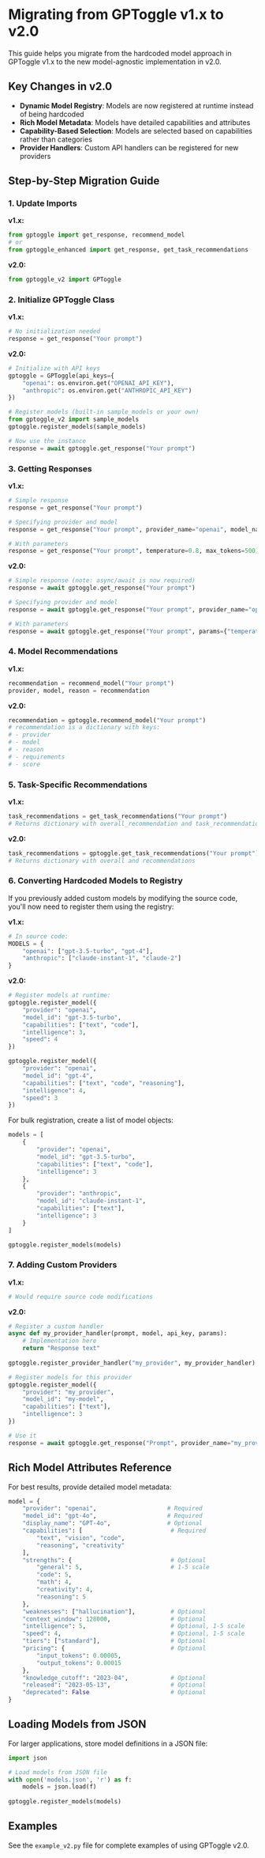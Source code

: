 # Migrating from GPToggle v1.x to v2.0

This guide helps you migrate from the hardcoded model approach in GPToggle v1.x to the new model-agnostic implementation in v2.0.

## Key Changes in v2.0

- **Dynamic Model Registry**: Models are now registered at runtime instead of being hardcoded
- **Rich Model Metadata**: Models have detailed capabilities and attributes
- **Capability-Based Selection**: Models are selected based on capabilities rather than categories
- **Provider Handlers**: Custom API handlers can be registered for new providers

## Step-by-Step Migration Guide

### 1. Update Imports

**v1.x:**
```python
from gptoggle import get_response, recommend_model
# or
from gptoggle_enhanced import get_response, get_task_recommendations
```

**v2.0:**
```python
from gptoggle_v2 import GPToggle
```

### 2. Initialize GPToggle Class

**v1.x:**
```python
# No initialization needed
response = get_response("Your prompt")
```

**v2.0:**
```python
# Initialize with API keys
gptoggle = GPToggle(api_keys={
    "openai": os.environ.get("OPENAI_API_KEY"),
    "anthropic": os.environ.get("ANTHROPIC_API_KEY")
})

# Register models (built-in sample_models or your own)
from gptoggle_v2 import sample_models
gptoggle.register_models(sample_models)

# Now use the instance
response = await gptoggle.get_response("Your prompt")
```

### 3. Getting Responses

**v1.x:**
```python
# Simple response
response = get_response("Your prompt")

# Specifying provider and model
response = get_response("Your prompt", provider_name="openai", model_name="gpt-4")

# With parameters
response = get_response("Your prompt", temperature=0.8, max_tokens=500)
```

**v2.0:**
```python
# Simple response (note: async/await is now required)
response = await gptoggle.get_response("Your prompt")

# Specifying provider and model
response = await gptoggle.get_response("Your prompt", provider_name="openai", model_name="gpt-4o")

# With parameters
response = await gptoggle.get_response("Your prompt", params={"temperature": 0.8, "max_tokens": 500})
```

### 4. Model Recommendations

**v1.x:**
```python
recommendation = recommend_model("Your prompt")
provider, model, reason = recommendation
```

**v2.0:**
```python
recommendation = gptoggle.recommend_model("Your prompt")
# recommendation is a dictionary with keys:
# - provider
# - model
# - reason
# - requirements
# - score
```

### 5. Task-Specific Recommendations

**v1.x:**
```python
task_recommendations = get_task_recommendations("Your prompt")
# Returns dictionary with overall_recommendation and task_recommendations
```

**v2.0:**
```python
task_recommendations = gptoggle.get_task_recommendations("Your prompt")
# Returns dictionary with overall and recommendations
```

### 6. Converting Hardcoded Models to Registry

If you previously added custom models by modifying the source code, you'll now need to register them using the registry:

**v1.x:**
```python
# In source code:
MODELS = {
    "openai": ["gpt-3.5-turbo", "gpt-4"],
    "anthropic": ["claude-instant-1", "claude-2"]
}
```

**v2.0:**
```python
# Register models at runtime:
gptoggle.register_model({
    "provider": "openai",
    "model_id": "gpt-3.5-turbo",
    "capabilities": ["text", "code"],
    "intelligence": 3,
    "speed": 4
})

gptoggle.register_model({
    "provider": "openai",
    "model_id": "gpt-4",
    "capabilities": ["text", "code", "reasoning"],
    "intelligence": 4,
    "speed": 3
})
```

For bulk registration, create a list of model objects:

```python
models = [
    {
        "provider": "openai",
        "model_id": "gpt-3.5-turbo",
        "capabilities": ["text", "code"],
        "intelligence": 3
    },
    {
        "provider": "anthropic",
        "model_id": "claude-instant-1",
        "capabilities": ["text"],
        "intelligence": 3
    }
]

gptoggle.register_models(models)
```

### 7. Adding Custom Providers

**v1.x:**
```python
# Would require source code modifications
```

**v2.0:**
```python
# Register a custom handler
async def my_provider_handler(prompt, model, api_key, params):
    # Implementation here
    return "Response text"
    
gptoggle.register_provider_handler("my_provider", my_provider_handler)

# Register models for this provider
gptoggle.register_model({
    "provider": "my_provider",
    "model_id": "my-model",
    "capabilities": ["text"],
    "intelligence": 3
})

# Use it
response = await gptoggle.get_response("Prompt", provider_name="my_provider", model_name="my-model")
```

## Rich Model Attributes Reference

For best results, provide detailed model metadata:

```python
model = {
    "provider": "openai",                    # Required
    "model_id": "gpt-4o",                    # Required
    "display_name": "GPT-4o",                # Optional
    "capabilities": [                         # Required
        "text", "vision", "code", 
        "reasoning", "creativity"
    ],
    "strengths": {                            # Optional
        "general": 5,                         # 1-5 scale
        "code": 5,
        "math": 4, 
        "creativity": 4,
        "reasoning": 5
    },
    "weaknesses": ["hallucination"],          # Optional
    "context_window": 128000,                 # Optional
    "intelligence": 5,                        # Optional, 1-5 scale
    "speed": 4,                               # Optional, 1-5 scale
    "tiers": ["standard"],                    # Optional
    "pricing": {                              # Optional
        "input_tokens": 0.00005,
        "output_tokens": 0.00015
    },
    "knowledge_cutoff": "2023-04",            # Optional
    "released": "2023-05-13",                 # Optional
    "deprecated": False                       # Optional
}
```

## Loading Models from JSON

For larger applications, store model definitions in a JSON file:

```python
import json

# Load models from JSON file
with open('models.json', 'r') as f:
    models = json.load(f)
    
gptoggle.register_models(models)
```

## Examples

See the `example_v2.py` file for complete examples of using GPToggle v2.0.